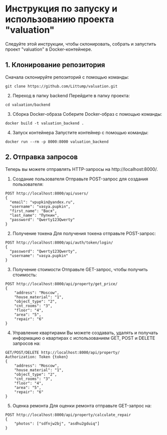 # Инструкция по запуску и использованию проекта "valuation"

Следуйте этой инструкции, чтобы склонировать, собрать и запустить проект "valuation" в Docker-контейнере.

## 1. Клонирование репозитория

Сначала склонируйте репозиторий с помощью команды:

```
git clone https://github.com/Littump/valuation.git
```
2. Переход в папку backend
Перейдите в папку проекта:

```
cd valuation/backend
```
3. Сборка Docker-образа
Соберите Docker-образ с помощью команды:

```
docker build -t valuation_backend .
```
4. Запуск контейнера
Запустите контейнер с помощью команды:

```
docker run --rm -p 8000:8000 valuation_backend
```
## 2. Отправка запросов
Теперь вы можете отправлять HTTP-запросы на http://localhost:8000/.

1. Создание пользователя
Отправьте POST-запрос для создания пользователя:

```
POST http://localhost:8000/api/users/
{
  "email": "vpupkin@yandex.ru",
  "username": "vasya.pupkin",
  "first_name": "Вася",
  "last_name": "Пупкин",
  "password": "Qwerty123Qwerty"
}
```
2. Получение токена
Для получения токена отправьте POST-запрос:

```
POST http://localhost:8000/api/auth/token/login/
{
  "password": "Qwerty123Qwerty",
  "username": "vasya.pupkin"
}
```
3. Получение стоимости
Отправьте GET-запрос, чтобы получить стоимость:

```
POST http://localhost:8000/api/property/get_price/
{
    "address": "Moscow",
    "house_material": "1",
    "object_type": "2",
    "cnt_rooms": "3",
    "floor": "4",
    "area": "5",
    "repair": "6"
}
```
4. Управление квартирами
Вы можете создавать, удалять и получать информацию о квартирах с использованием GET, POST и DELETE запросов на:

```
GET/POST/DELETE http://localhost:8000/api/property/
Authorization: Token {token}
{
    "address": "Moscow",
    "house_material": "1",
    "object_type": "2",
    "cnt_rooms": "3",
    "floor": "4",
    "area": "5",
    "repair": "6"
}
```
5. Оценка ремонта
Для оценки ремонта отправьте GET-запрос на:

```
POST http://localhost:8000/api/property/calculate_repair
{
    "photos": ["sdfnjw2bj", "asdhu2gduiq"]
}
```
